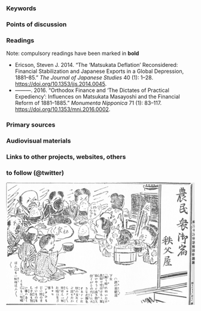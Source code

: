 ### Keywords


### Points of discussion


### Readings
Note: compulsory readings have been marked in **bold**

* Ericson, Steven J. 2014. “The ‘Matsukata Deflation’ Reconsidered: Financial Stabilization and Japanese Exports in a Global Depression, 1881–85.” *The Journal of Japanese Studies* 40 (1): 1–28. https://doi.org/10.1353/jjs.2014.0045.
* ———. 2016. “Orthodox Finance and ‘The Dictates of Practical Expediency’: Influences on Matsukata Masayoshi and the Financial Reform of 1881–1885.” *Monumenta Nipponica* 71 (1): 83–117. https://doi.org/10.1353/mni.2016.0002.

### Primary sources


### Audiovisual materials


### Links to other projects, websites, others


### to follow (@twitter)

![Matsukata deflation](images/chichibu.jpg)
